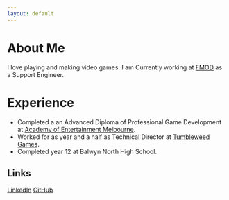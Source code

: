 ```yaml
---
layout: default
---
```


# About Me
I love playing and making video games. I am Currently working at [FMOD](https://www.fmod.com/) as a Support Engineer.

# Experience
* Completed a an Advanced Diploma of Professional Game Development at [Academy of Entertainment Melbourne](https://aie.edu.au/).
* Worked for as year and a half as Technical Director at [Tumbleweed Games](tumbleweedgames.com).
* Completed year 12 at Balwyn North High School.

## Links
[LinkedIn](https://www.linkedin.com/in/connor-young-03629a1b5/)
[GitHub](https://github.com/ConnorY97)